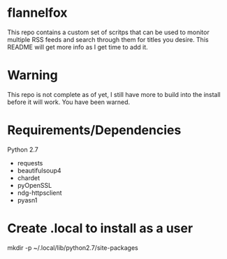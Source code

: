 flannelfox
========

This repo contains a custom set of scritps that can be used to monitor multiple RSS feeds and
search through them for titles you desire. This README will get more info as I get time to
add it.

Warning
========
This repo is not complete as of yet, I still have more to build into the install before it
will work. You have been warned.

Requirements/Dependencies
=========================
Python 2.7
* requests
* beautifulsoup4
* chardet
* pyOpenSSL
* ndg-httpsclient
* pyasn1


Create .local to install as a user
==================================
mkdir -p ~/.local/lib/python2.7/site-packages
